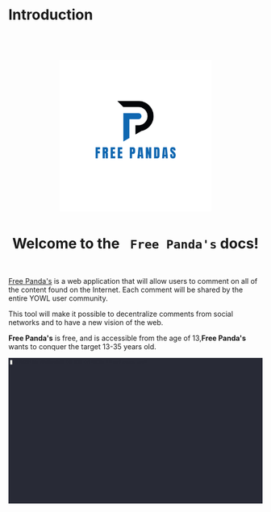 # Introduction


<h1 align="center">
  <br>
  <a href="https://github.com/EpitechCodingAcademyPromo2024/C-DEV-160-COT-1-2-yowl-georges.ayeni.git"><img src="./guide/1.png" alt="Markdownify" width="300"></a>
  <br>
  <h1 style="text-align: center;">Welcome to the <code> Free Panda's</code> docs!</h1>
  <br>
</h1>

[Free Panda's]  is a web application that will allow users to comment on all of the content found on the Internet. Each comment will be shared by the entire YOWL user community.

This tool will make it possible to decentralize comments from social networks and to have a new vision of the web.

**Free Panda's** is free, and is accessible from the age of 13,**Free Panda's**   wants to conquer the target 13-35 years old.
    
![demo](./demo.gif)







[Free Panda's]: http://38.242.156.24:5174/login
